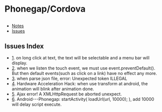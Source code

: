 # Phonegap/Cordova
   
    
##    
* [Notes](./notes/README.md)   
* [Issues](./issues/README.md)   

## Issues Index
* [1](./issues/1.md). on long click at text, the text will be selectable and a menu bar will display.
* [2](./issues/2.md). when we listen the touch event, we must use event.preventDefault(). But then default events(such as click on a link) have no effect any more.
* [3](./issues/3.md). when parse json file, error: Unexpected token ILLEGAL
* [4](./issues/4.md). Hardware Acceleration Hack: when use transform at android, the animation will blink after animation done. 
* [5](./issues/5.md). Ajax error! A XMLHttpRequest be aborted unexpect.
* [6](./issues/6.md). Android---Phonegap: startActivity( loadUrl(url, 10000); ), add 10000 will delay script execute.


